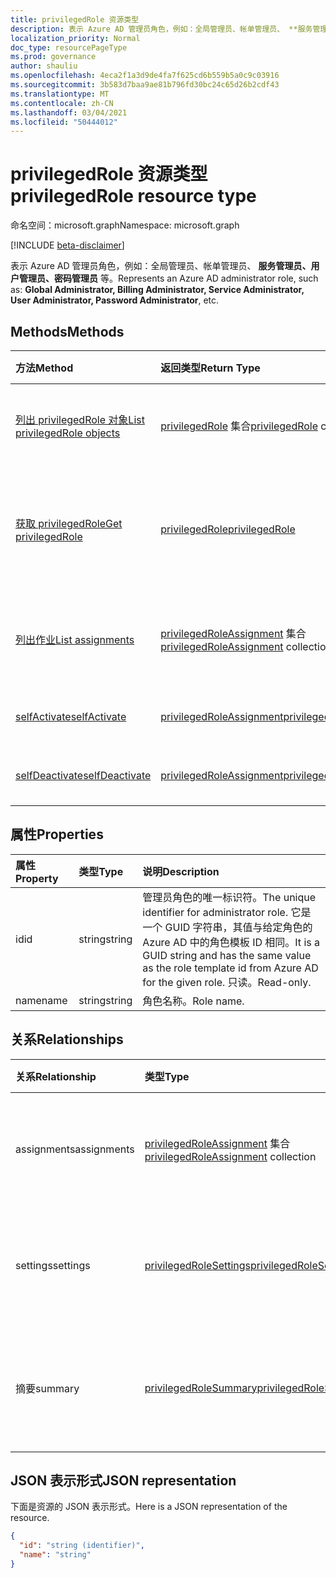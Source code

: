 ```yaml
---
title: privilegedRole 资源类型
description: 表示 Azure AD 管理员角色，例如：全局管理员、帐单管理员、 **服务管理员、用户管理员、密码管理员** 等。
localization_priority: Normal
doc_type: resourcePageType
ms.prod: governance
author: shauliu
ms.openlocfilehash: 4eca2f1a3d9de4fa7f625cd6b559b5a0c9c03916
ms.sourcegitcommit: 3b583d7baa9ae81b796fd30bc24c65d26b2cdf43
ms.translationtype: MT
ms.contentlocale: zh-CN
ms.lasthandoff: 03/04/2021
ms.locfileid: "50444012"
---
```

# <a name="privilegedrole-resource-type"></a><span data-ttu-id="76567-103">privilegedRole 资源类型</span><span class="sxs-lookup"><span data-stu-id="76567-103">privilegedRole resource type</span></span>

<span data-ttu-id="76567-104">命名空间：microsoft.graph</span><span class="sxs-lookup"><span data-stu-id="76567-104">Namespace: microsoft.graph</span></span>

[!INCLUDE [beta-disclaimer](../../includes/beta-disclaimer.md)]

<span data-ttu-id="76567-105">表示 Azure AD 管理员角色，例如：全局管理员、帐单管理员、 **服务管理员、用户管理员、密码管理员** 等。</span><span class="sxs-lookup"><span data-stu-id="76567-105">Represents an Azure AD administrator role, such as: **Global Administrator, Billing Administrator, Service Administrator, User Administrator, Password Administrator**, etc.</span></span>


## <a name="methods"></a><span data-ttu-id="76567-106">Methods</span><span class="sxs-lookup"><span data-stu-id="76567-106">Methods</span></span>

| <span data-ttu-id="76567-107">方法</span><span class="sxs-lookup"><span data-stu-id="76567-107">Method</span></span>           | <span data-ttu-id="76567-108">返回类型</span><span class="sxs-lookup"><span data-stu-id="76567-108">Return Type</span></span>    |<span data-ttu-id="76567-109">说明</span><span class="sxs-lookup"><span data-stu-id="76567-109">Description</span></span>|
|:---------------|:--------|:----------|
|[<span data-ttu-id="76567-110">列出 privilegedRole 对象</span><span class="sxs-lookup"><span data-stu-id="76567-110">List privilegedRole objects</span></span>](../api/privilegedrole-list.md) | <span data-ttu-id="76567-111">[privilegedRole](privilegedrole.md) 集合</span><span class="sxs-lookup"><span data-stu-id="76567-111">[privilegedRole](privilegedrole.md) collection</span></span>|<span data-ttu-id="76567-112">获取 privilegedRole 的集合。</span><span class="sxs-lookup"><span data-stu-id="76567-112">Get the collection of privilegedRole.</span></span>|
|[<span data-ttu-id="76567-113">获取 privilegedRole</span><span class="sxs-lookup"><span data-stu-id="76567-113">Get privilegedRole</span></span>](../api/privilegedrole-get.md) | [<span data-ttu-id="76567-114">privilegedRole</span><span class="sxs-lookup"><span data-stu-id="76567-114">privilegedRole</span></span>](privilegedrole.md) |<span data-ttu-id="76567-115">读取 privilegedRole 对象的属性和关系。</span><span class="sxs-lookup"><span data-stu-id="76567-115">Read properties and relationships of privilegedRole object.</span></span>|
|[<span data-ttu-id="76567-116">列出作业</span><span class="sxs-lookup"><span data-stu-id="76567-116">List assignments</span></span>](../api/privilegedrole-list-assignments.md) |<span data-ttu-id="76567-117">[privilegedRoleAssignment](privilegedroleassignment.md) 集合</span><span class="sxs-lookup"><span data-stu-id="76567-117">[privilegedRoleAssignment](privilegedroleassignment.md) collection</span></span>| <span data-ttu-id="76567-118">获取此角色的分配对象集合。</span><span class="sxs-lookup"><span data-stu-id="76567-118">Get a assignment object collection for this role.</span></span>|
|[<span data-ttu-id="76567-119">selfActivate</span><span class="sxs-lookup"><span data-stu-id="76567-119">selfActivate</span></span>](../api/privilegedrole-selfactivate.md)|[<span data-ttu-id="76567-120">privilegedRoleAssignment</span><span class="sxs-lookup"><span data-stu-id="76567-120">privilegedRoleAssignment</span></span>](privilegedroleassignment.md)|<span data-ttu-id="76567-121">激活分配的角色。</span><span class="sxs-lookup"><span data-stu-id="76567-121">Activate the assigned role.</span></span>|
|[<span data-ttu-id="76567-122">selfDeactivate</span><span class="sxs-lookup"><span data-stu-id="76567-122">selfDeactivate</span></span>](../api/privilegedrole-selfdeactivate.md)|[<span data-ttu-id="76567-123">privilegedRoleAssignment</span><span class="sxs-lookup"><span data-stu-id="76567-123">privilegedRoleAssignment</span></span>](privilegedroleassignment.md)|<span data-ttu-id="76567-124">停用分配的角色。</span><span class="sxs-lookup"><span data-stu-id="76567-124">Deactivate the assigned role.</span></span>|

## <a name="properties"></a><span data-ttu-id="76567-125">属性</span><span class="sxs-lookup"><span data-stu-id="76567-125">Properties</span></span>
| <span data-ttu-id="76567-126">属性</span><span class="sxs-lookup"><span data-stu-id="76567-126">Property</span></span>     | <span data-ttu-id="76567-127">类型</span><span class="sxs-lookup"><span data-stu-id="76567-127">Type</span></span>   |<span data-ttu-id="76567-128">说明</span><span class="sxs-lookup"><span data-stu-id="76567-128">Description</span></span>|
|:---------------|:--------|:----------|
|<span data-ttu-id="76567-129">id</span><span class="sxs-lookup"><span data-stu-id="76567-129">id</span></span>|<span data-ttu-id="76567-130">string</span><span class="sxs-lookup"><span data-stu-id="76567-130">string</span></span>|<span data-ttu-id="76567-131">管理员角色的唯一标识符。</span><span class="sxs-lookup"><span data-stu-id="76567-131">The unique identifier for administrator role.</span></span> <span data-ttu-id="76567-132">它是一个 GUID 字符串，其值与给定角色的 Azure AD 中的角色模板 ID 相同。</span><span class="sxs-lookup"><span data-stu-id="76567-132">It is a GUID string and has the same value as the role template id from Azure AD for the given role.</span></span> <span data-ttu-id="76567-133">只读。</span><span class="sxs-lookup"><span data-stu-id="76567-133">Read-only.</span></span>|
|<span data-ttu-id="76567-134">name</span><span class="sxs-lookup"><span data-stu-id="76567-134">name</span></span>|<span data-ttu-id="76567-135">string</span><span class="sxs-lookup"><span data-stu-id="76567-135">string</span></span>|<span data-ttu-id="76567-136">角色名称。</span><span class="sxs-lookup"><span data-stu-id="76567-136">Role name.</span></span>|

## <a name="relationships"></a><span data-ttu-id="76567-137">关系</span><span class="sxs-lookup"><span data-stu-id="76567-137">Relationships</span></span>
| <span data-ttu-id="76567-138">关系</span><span class="sxs-lookup"><span data-stu-id="76567-138">Relationship</span></span> | <span data-ttu-id="76567-139">类型</span><span class="sxs-lookup"><span data-stu-id="76567-139">Type</span></span>   |<span data-ttu-id="76567-140">说明</span><span class="sxs-lookup"><span data-stu-id="76567-140">Description</span></span>|
|:---------------|:--------|:----------|
|<span data-ttu-id="76567-141">assignments</span><span class="sxs-lookup"><span data-stu-id="76567-141">assignments</span></span>|<span data-ttu-id="76567-142">[privilegedRoleAssignment](privilegedroleassignment.md) 集合</span><span class="sxs-lookup"><span data-stu-id="76567-142">[privilegedRoleAssignment](privilegedroleassignment.md) collection</span></span>| <span data-ttu-id="76567-143">此角色的分配。</span><span class="sxs-lookup"><span data-stu-id="76567-143">The assignments for this role.</span></span> <span data-ttu-id="76567-144">只读。</span><span class="sxs-lookup"><span data-stu-id="76567-144">Read-only.</span></span> <span data-ttu-id="76567-145">可为 Null。</span><span class="sxs-lookup"><span data-stu-id="76567-145">Nullable.</span></span>|
|<span data-ttu-id="76567-146">settings</span><span class="sxs-lookup"><span data-stu-id="76567-146">settings</span></span>|[<span data-ttu-id="76567-147">privilegedRoleSettings</span><span class="sxs-lookup"><span data-stu-id="76567-147">privilegedRoleSettings</span></span>](privilegedrolesettings.md)| <span data-ttu-id="76567-148">此角色的设置。</span><span class="sxs-lookup"><span data-stu-id="76567-148">The settings for this role.</span></span> <span data-ttu-id="76567-149">只读。</span><span class="sxs-lookup"><span data-stu-id="76567-149">Read-only.</span></span> <span data-ttu-id="76567-150">可为 NULL。</span><span class="sxs-lookup"><span data-stu-id="76567-150">Nullable.</span></span>|
|<span data-ttu-id="76567-151">摘要</span><span class="sxs-lookup"><span data-stu-id="76567-151">summary</span></span>|[<span data-ttu-id="76567-152">privilegedRoleSummary</span><span class="sxs-lookup"><span data-stu-id="76567-152">privilegedRoleSummary</span></span>](privilegedrolesummary.md)| <span data-ttu-id="76567-153">此角色的摘要信息。</span><span class="sxs-lookup"><span data-stu-id="76567-153">The summary information for this role.</span></span> <span data-ttu-id="76567-154">只读。</span><span class="sxs-lookup"><span data-stu-id="76567-154">Read-only.</span></span> <span data-ttu-id="76567-155">可为 Null。</span><span class="sxs-lookup"><span data-stu-id="76567-155">Nullable.</span></span>|

## <a name="json-representation"></a><span data-ttu-id="76567-156">JSON 表示形式</span><span class="sxs-lookup"><span data-stu-id="76567-156">JSON representation</span></span>

<span data-ttu-id="76567-157">下面是资源的 JSON 表示形式。</span><span class="sxs-lookup"><span data-stu-id="76567-157">Here is a JSON representation of the resource.</span></span>

<!-- {
  "blockType": "resource",
  "optionalProperties": [

  ],
  "keyProperty": "id",
  "baseType":"microsoft.graph.entity",
  "@odata.type": "microsoft.graph.privilegedRole"
}-->

```json
{
  "id": "string (identifier)",
  "name": "string"
}

```

<!-- uuid: 8fcb5dbc-d5aa-4681-8e31-b001d5168d79
2015-10-25 14:57:30 UTC -->
<!--
{
  "type": "#page.annotation",
  "description": "privilegedRole resource",
  "keywords": "",
  "section": "documentation",
  "tocPath": "",
  "suppressions": []
}
-->


